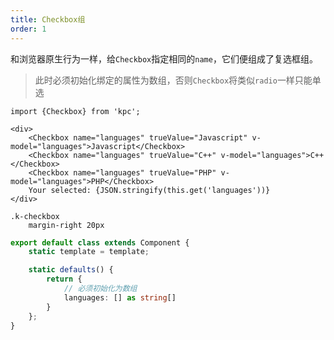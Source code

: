 ```yaml
---
title: Checkbox组
order: 1
---
```


和浏览器原生行为一样，给`Checkbox`指定相同的`name`，它们便组成了复选框组。

> 此时必须初始化绑定的属性为数组，否则`Checkbox`将类似`radio`一样只能单选

```vdt
import {Checkbox} from 'kpc';

<div>
    <Checkbox name="languages" trueValue="Javascript" v-model="languages">Javascript</Checkbox>
    <Checkbox name="languages" trueValue="C++" v-model="languages">C++</Checkbox>
    <Checkbox name="languages" trueValue="PHP" v-model="languages">PHP</Checkbox>
    Your selected: {JSON.stringify(this.get('languages'))}
</div>
```

```styl
.k-checkbox
    margin-right 20px
```

```ts
export default class extends Component {
    static template = template;

    static defaults() {
        return {
            // 必须初始化为数组
            languages: [] as string[]
        }
    };
}
```
